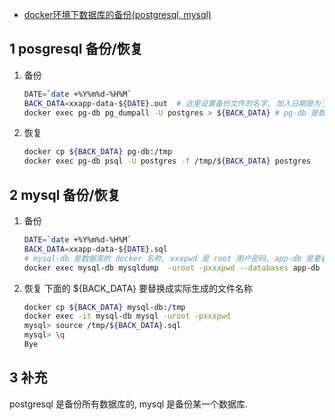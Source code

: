 - [docker环境下数据库的备份(postgresql, mysql)](https://www.cnblogs.com/wang_yb/p/10880084.html)

## 1 posgresql 备份/恢复

1. 备份

	```bash
	DATE=`date +%Y%m%d-%H%M`
	BACK_DATA=xxapp-data-${DATE}.out  # 这里设置备份文件的名字, 加入日期是为了防止重复
	docker exec pg-db pg_dumpall -U postgres > ${BACK_DATA} # pg-db 是数据库的 docker 名称 
	```

2. 恢复

	```bash
	docker cp ${BACK_DATA} pg-db:/tmp
	docker exec pg-db psql -U postgres -f /tmp/${BACK_DATA} postgres
	```

## 2 mysql 备份/恢复

1. 备份

	```bash
	DATE=`date +%Y%m%d-%H%M`
	BACK_DATA=xxapp-data-${DATE}.sql
	# mysql-db 是数据库的 docker 名称, xxxpwd 是 root 用户密码, app-db 是要备份的数据名称
	docker exec mysql-db mysqldump  -uroot -pxxxpwd --databases app-db > ${BACK_DATA}
	```

2. 恢复 下面的 ${BACK_DATA} 要替换成实际生成的文件名称

	```bash
	docker cp ${BACK_DATA} mysql-db:/tmp 
	docker exec -it mysql-db mysql -uroot -pxxxpwd 
	mysql> source /tmp/${BACK_DATA}.sql
	mysql> \q
	Bye
	```

## 3 补充

postgresql 是备份所有数据库的, mysql 是备份某一个数据库.